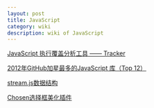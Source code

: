 ```yaml
---
layout: post
title: JavaScript
category: wiki
description: wiki of JavaScript
---
```


[JavaScript 执行覆盖分析工具 —— Tracker](http://ucren.com/blog/archives/319)

[2012年GitHub加星最多的JavaScript 库（Top 12）](http://www.css88.com/archives/4988)

[stream.js数据结构](http://www.aqee.net/docs/stream/)

[Chosen选择框美化插件](http://www.aqee.net/docs/Chosen/Chosen.htm)
